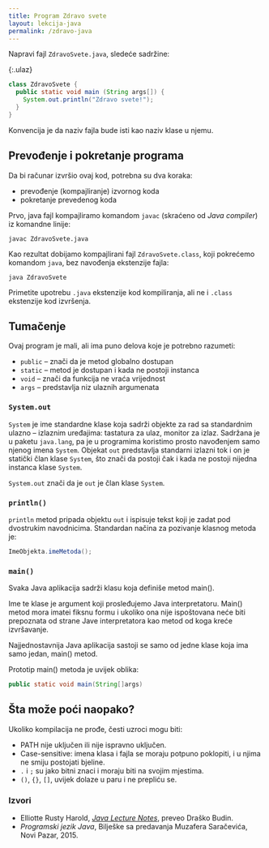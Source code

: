```yaml
---
title: Program Zdravo svete
layout: lekcija-java
permalink: /zdravo-java
---
```


Napravi fajl `ZdravoSvete.java`, sledeće sadržine:

{:.ulaz}
```java
class ZdravoSvete {
  public static void main (String args[]) {
    System.out.println("Zdravo svete!");
  }
}
```

Konvencija je da naziv fajla bude isti kao naziv klase u njemu.

## Prevođenje i pokretanje programa

Da bi računar izvršio ovaj kod, potrebna su dva koraka:

- prevođenje (kompajliranje) izvornog koda
- pokretanje prevedenog koda

Prvo, java fajl kompajliramo komandom `javac` (skraćeno od *Java compiler*) iz komandne linije:

```
javac ZdravoSvete.java
```

Kao rezultat dobijamo kompajlirani fajl `ZdravoSvete.class`, koji pokrećemo komandom `java`, bez navođenja ekstenzije fajla:

```
java ZdravoSvete
```

Primetite upotrebu `.java` ekstenzije kod kompiliranja, ali ne i `.class` ekstenzije kod izvršenja.

## Tumačenje

Ovaj program je mali, ali ima puno delova koje je potrebno razumeti:

- `public` – znači da je metod globalno dostupan
- `static` – metod je dostupan i kada ne postoji instanca
- `void` – znači da funkcija ne vraća vrijednost
- `args` – predstavlja niz ulaznih argumenata

### `System.out`

`System` je ime standardne klase koja sadrži objekte za rad sa standardnim ulazno – izlaznim uređajima: tastatura za ulaz, monitor za izlaz. Sadržana je u paketu `java.lang`, pa je u programima koristimo prosto navođenjem samo njenog imena `System`. Objekat `out` predstavlja standarni izlazni tok i on je statički član klase `System`, što znači da postoji čak i kada ne postoji nijedna instanca klase `System`.

`System.out` znači da je `out` je član klase `System`.

### `println()`

`println` metod pripada objektu `out` i ispisuje tekst koji je zadat pod dvostrukim navodnicima. Standardan načina za pozivanje klasnog metoda je:

```java
ImeObjekta.imeMetoda();
```

### `main()`

Svaka Java aplikacija sadrži klasu koja definiše metod main().

Ime te klase je argument koji prosleđujemo Java interpretatoru. Main() metod mora imatei fiksnu formu i ukoliko ona nije ispoštovana neće biti prepoznata od strane Jave interpretatora kao metod od koga kreće izvršavanje.

Najjednostavnija Java aplikacija sastoji se samo od jedne klase koja ima samo jedan, main() metod.

Prototip main() metoda je uvijek oblika:

```java
public static void main(String[]args)
```

## Šta može poći naopako?

Ukoliko kompilacija ne prođe, česti uzroci mogu biti:

- PATH nije uključen ili nije ispravno uključen.
- Case-sensitive: imena klasa i fajla se moraju potpuno poklopiti, i u njima ne smiju postojati bjeline.
- `.` i `;` su jako bitni znaci i moraju biti na svojim mjestima.
- `()`, `{}`, `[]`, uvijek dolaze u paru i ne prepliću se.


### Izvori

- Elliotte Rusty Harold, *[Java Lecture Notes](//www.cafeaulait.org/course/index.html)*, preveo Draško Budin.
- *Programski jezik Java*, Bilješke sa predavanja Muzafera Saračevića, Novi Pazar, 2015.